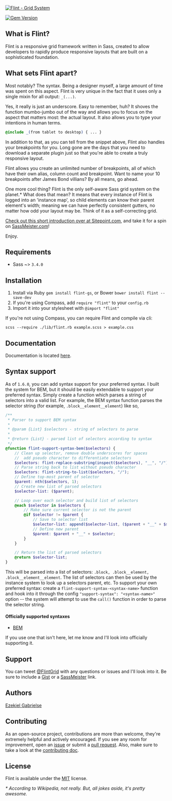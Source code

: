 [![Flint - Grid System](http://flint.gs/wp-content/themes/flint/images/logo.png)](http://flint.gs)

[![Gem Version](https://badge.fury.io/rb/flint-gs.svg)](http://badge.fury.io/rb/flint-gs)

## What is Flint?
Flint is a responsive grid framework written in Sass, created to allow developers to rapidly produce responsive layouts that are built on a sophisticated foundation.

## What sets Flint apart?
Most notably? The syntax. Being a designer myself, a large amount of time was spent on this aspect. Flint is very unique in the fact that it uses only a single mixin for all output: `_(...)`.

Yes, it really is just an underscore. Easy to remember, huh? It shoves the function mumbo-jumbo out of the way and allows you to focus on the aspect that matters most: the actual layout. It also allows you to type your intentions in human terms.

```scss
@include _(from tablet to desktop) { ... }
```

In addition to that, as you can tell from the snippet above, Flint also handles your breakpoints for you. Long gone are the days that you need to download a separate plugin just so that you're able to create a truly responsive layout.

Flint allows you create an unlimited number of breakpoints, all of which have their own alias, column count and breakpoint. Want to name your 10 breakpoints after James Bond villians? By all means, go ahead.

One more cool thing? Flint is the only self-aware Sass grid system on the planet.* What does that mean? It means that every instance of Flint is logged into an 'instance map', so child elements can know their parent element's width; meaning we can have perfectly consistent gutters, no matter how odd your layout may be. Think of it as a self-correcting grid.

[Check out this short introduction over at Sitepoint.com](http://www.sitepoint.com/rapid-responsive-development-sass-flint/), and take it for a spin on [SassMeister.com](http://sassmeister.com/gist/228449011362bcdfe38c)!

Enjoy.

## Requirements

* Sass ~> `3.4.0`

## Installation

1. Install via Ruby `gem install flint-gs`, or Bower `bower install flint --save-dev`
2. If you're using Compass, add `require "flint"` to your `config.rb`
3. Import it into your stylesheet with `@import "flint"`

If you're not using Compass, you can require Flint and compile via cli:
```
scss --require ./lib/flint.rb example.scss > example.css
```

## Documentation

Documentation is located [here](http://flint.gs/docs).

## Syntax support

As of `1.6.0`, you can add syntax support for your preferred syntax. I built the system for BEM, but it should be easily extendable to
support your preferred syntax. Simply create a function which parses a string of selectors into a valid list. For example, the BEM syntax
function parses the selector string (for example, `.block__element__element`) like so,

```scss
/**
 * Parser to support BEM syntax
 *
 * @param {List} $selectors - string of selectors to parse
 *
 * @return {List} - parsed list of selectors according to syntax
 */
@function flint-support-syntax-bem($selectors) {
	// Clean up selector, remove double underscores for spaces
	//  add pseudo character to differentiate selectors
	$selectors: flint-replace-substring(inspect($selectors), "__", "/");
	// Parse string back to list without pseudo character
	$selectors: flint-string-to-list($selectors, "/");
	// Define top-most parent of selector
	$parent: nth($selectors, 1);
	// Create new list of parsed selectors
	$selector-list: ($parent);

	// Loop over each selector and build list of selectors
	@each $selector in $selectors {
		// Make sure current selector is not the parent
		@if $selector != $parent {
			// Save to selector list
			$selector-list: append($selector-list, ($parent + "__" + $selector), "comma");
			// Define new parent
			$parent: $parent + "__" + $selector;
		}
	}

	// Return the list of parsed selectors
	@return $selector-list;
}

```

This will be parsed into a list of selectors: `.block, .block__element, .block__element__element`. The list of selectors can then be used by the
instance system to look up a selectors parent, etc. To support your own preferred syntax: create a `flint-support-syntax-<syntax-name>` function
and hook into it through the config `"support-syntax": "<syntax-name>"` option -- the system will attempt to use the `call()` function in
order to parse the selector string.

#### Officially supported syntaxes
* [BEM](http://bem.info/)

If you use one that isn't here, let me know and I'll look into officially supporting it.

## Support

You can tweet [@FlintGrid](https://twitter.com/FlintGrid) with any questions or issues and I'll look into it. Be sure to include a [Gist](https://gist.github.com) or a [SassMeister](http://sassmeister.com) link.

## Authors

[Ezekiel Gabrielse](http://ezekielg.com)

## Contributing

As an open-source project, contributions are more than welcome, they're extremely helpful and actively encouraged. If you see any room for improvement, open an [issue](https://github.com/ezekg/flint/issues) or submit a [pull request](https://github.com/ezekg/flint/pulls). Also, make sure to take a look at the [contributing doc](CONTRIBUTING.md).

## License

Flint is available under the [MIT](http://opensource.org/licenses/MIT) license.

_\* According to Wikipedia, not really. But, all jokes aside, it's pretty awesome._
